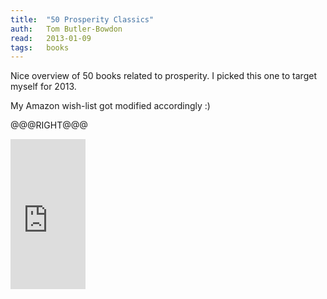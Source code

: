 ```yaml
---
title:	"50 Prosperity Classics"
auth:	Tom Butler-Bowdon
read:	2013-01-09
tags:	books
---
```





Nice overview of 50 books related to prosperity. I picked this one to target
myself for 2013.

My Amazon wish-list got modified accordingly :)

@@@RIGHT@@@

<iframe src="http://rcm.amazon.com/e/cm?lt1=_blank&bc1=FFFFFF&IS2=1&npa=1&bg1=FFFFFF&fc1=000000&lc1=FF0000&t=wojcadamkoszh-20&o=1&p=8&l=as4&m=amazon&f=ifr&ref=ss_til&asins=185788504X" style="width:120px;height:240px;" scrolling="no" marginwidth="0" marginheight="0" frameborder="0"></iframe>

